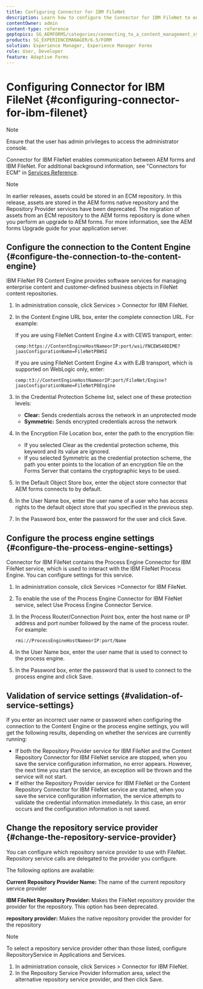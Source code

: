 ```yaml
---
title: Configuring Connector for IBM FileNet
description: Learn how to configure the Connector for IBM FileNet to enable communication between AEM forms and IBM FileNet.
contentOwner: admin
content-type: reference
geptopics: SG_AEMFORMS/categories/connecting_to_a_content_management_system
products: SG_EXPERIENCEMANAGER/6.5/FORM
solution: Experience Manager, Experience Manager Forms
role: User, Developer
feature: Adaptive Forms
---
```

# Configuring Connector for IBM FileNet {#configuring-connector-for-ibm-filenet}

>[!NOTE]
> 
> Ensure that the user has admin privileges to access the administrator console.

Connector for IBM FileNet enables communication between AEM forms and IBM FileNet. For additional background information, see "Connectors for ECM" in [Services Reference](https://www.adobe.com/go/learn_aemforms_services_63).

>[!NOTE]
>
>In earlier releases, assets could be stored in an ECM repository. In this release, assets are stored in the AEM forms native repository and the Repository Provider services have been deprecated. The migration of assets from an ECM repository to the AEM forms repository is done when you perform an upgrade to AEM forms. For more information, see the AEM forms Upgrade guide for your application server.

## Configure the connection to the Content Engine {#configure-the-connection-to-the-content-engine}

IBM FileNet P8 Content Engine provides software services for managing enterprise content and customer-defined business objects in FileNet content repositories.

1. In administration console, click Services &gt; Connector for IBM FileNet.
1. In the Content Engine URL box, enter the complete connection URL. For example:

   If you are using FileNet Content Engine 4.x with CEWS transport, enter:

   `cemp:https://ContentEngineHostNameorIP:port/wsi/FNCEWS40DIME?jaasConfigurationName=FileNetP8WSI`

   If you are using FileNet Content Engine 4.x with EJB transport, which is supported on WebLogic only, enter:

   `cemp:t3://ContentEngineHostNameorIP:port/FileNet/Engine?jaasConfigurationName=FileNetP8Engine`

1. In the Credential Protection Scheme list, select one of these protection levels:

    * **Clear:** Sends credentials across the network in an unprotected mode
    * **Symmetric:** Sends encrypted credentials across the network

1. In the Encryption File Location box, enter the path to the encryption file:

    * If you selected Clear as the credential protection scheme, this keyword and its value are ignored.
    * If you selected Symmetric as the credential protection scheme, the path you enter points to the location of an encryption file on the Forms Server that contains the cryptographic keys to be used.

1. In the Default Object Store box, enter the object store connector that AEM forms connects to by default.
1. In the User Name box, enter the user name of a user who has access rights to the default object store that you specified in the previous step.
1. In the Password box, enter the password for the user and click Save.

## Configure the process engine settings {#configure-the-process-engine-settings}

Connector for IBM FileNet contains the Process Engine Connector for IBM FileNet service, which is used to interact with the IBM FileNet Process Engine. You can configure settings for this service.

1. In administration console, click Services &gt;Connector for IBM FileNet.
1. To enable the use of the Process Engine Connector for IBM FileNet service, select Use Process Engine Connector Service.
1. In the Process Router/Connection Point box, enter the host name or IP address and port number followed by the name of the process router. For example:

   `rmi://ProcessEngineHostNameorIP:port/Name`

1. In the User Name box, enter the user name that is used to connect to the process engine.
1. In the Password box, enter the password that is used to connect to the process engine and click Save.

## Validation of service settings {#validation-of-service-settings}

If you enter an incorrect user name or password when configuring the connection to the Content Engine or the process engine settings, you will get the following results, depending on whether the services are currently running:

* If both the Repository Provider service for IBM FileNet and the Content Repository Connector for IBM FileNet service are stopped, when you save the service configuration information, no error appears. However, the next time you start the service, an exception will be thrown and the service will not start.
* If either the Repository Provider service for IBM FileNet or the Content Repository Connector for IBM FileNet service are started, when you save the service configuration information, the service attempts to validate the credential information immediately. In this case, an error occurs and the configuration information is not saved.

## Change the repository service provider {#change-the-repository-service-provider}

You can configure which repository service provider to use with FileNet. Repository service calls are delegated to the provider you configure.

The following options are available:

**Current Repository Provider Name:** The name of the current repository service provider

**IBM FileNet Repository Provider:** Makes the FileNet repository provider the provider for the repository. This option has been deprecated.

**repository provider:** Makes the native repository provider the provider for the repository

>[!NOTE]
>
>To select a repository service provider other than those listed, configure RepositoryService in Applications and Services. <!-- Fix broken link(See Managing Services) -->

1. In administration console, click Services > Connector for IBM FileNet.
1. In the Repository Service Provider Information area, select the alternative repository service provider, and then click Save.
